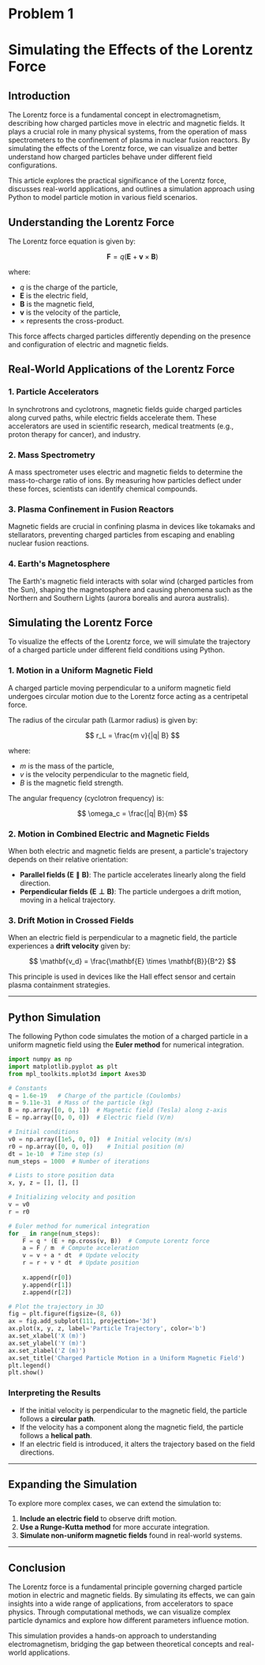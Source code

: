 # Problem 1

# Simulating the Effects of the Lorentz Force

## **Introduction**
The Lorentz force is a fundamental concept in electromagnetism, describing how charged particles move in electric and magnetic fields. It plays a crucial role in many physical systems, from the operation of mass spectrometers to the confinement of plasma in nuclear fusion reactors. By simulating the effects of the Lorentz force, we can visualize and better understand how charged particles behave under different field configurations.

This article explores the practical significance of the Lorentz force, discusses real-world applications, and outlines a simulation approach using Python to model particle motion in various field scenarios.

## **Understanding the Lorentz Force**
The Lorentz force equation is given by:

$$
\mathbf{F} = q(\mathbf{E} + \mathbf{v} \times \mathbf{B})
$$

where:
- $q$ is the charge of the particle,
- $\mathbf{E}$ is the electric field,
- $\mathbf{B}$ is the magnetic field,
- $\mathbf{v}$ is the velocity of the particle,
- $\times$ represents the cross-product.

This force affects charged particles differently depending on the presence and configuration of electric and magnetic fields.

## **Real-World Applications of the Lorentz Force**
### **1. Particle Accelerators**
In synchrotrons and cyclotrons, magnetic fields guide charged particles along curved paths, while electric fields accelerate them. These accelerators are used in scientific research, medical treatments (e.g., proton therapy for cancer), and industry.

### **2. Mass Spectrometry**
A mass spectrometer uses electric and magnetic fields to determine the mass-to-charge ratio of ions. By measuring how particles deflect under these forces, scientists can identify chemical compounds.

### **3. Plasma Confinement in Fusion Reactors**
Magnetic fields are crucial in confining plasma in devices like tokamaks and stellarators, preventing charged particles from escaping and enabling nuclear fusion reactions.

### **4. Earth's Magnetosphere**
The Earth's magnetic field interacts with solar wind (charged particles from the Sun), shaping the magnetosphere and causing phenomena such as the Northern and Southern Lights (aurora borealis and aurora australis).

## **Simulating the Lorentz Force**
To visualize the effects of the Lorentz force, we will simulate the trajectory of a charged particle under different field conditions using Python. 

### **1. Motion in a Uniform Magnetic Field**
A charged particle moving perpendicular to a uniform magnetic field undergoes circular motion due to the Lorentz force acting as a centripetal force.

The radius of the circular path (Larmor radius) is given by:

$$
r_L = \frac{m v}{|q| B}
$$

where:
- $m$ is the mass of the particle,
- $v$ is the velocity perpendicular to the magnetic field,
- $B$ is the magnetic field strength.

The angular frequency (cyclotron frequency) is:

$$
\omega_c = \frac{|q| B}{m}
$$

### **2. Motion in Combined Electric and Magnetic Fields**
When both electric and magnetic fields are present, a particle's trajectory depends on their relative orientation:
- **Parallel fields ($\mathbf{E} \parallel \mathbf{B}$)**: The particle accelerates linearly along the field direction.
- **Perpendicular fields ($\mathbf{E} \perp \mathbf{B}$)**: The particle undergoes a drift motion, moving in a helical trajectory.

### **3. Drift Motion in Crossed Fields**
When an electric field is perpendicular to a magnetic field, the particle experiences a **drift velocity** given by:

$$
\mathbf{v_d} = \frac{\mathbf{E} \times \mathbf{B}}{B^2}
$$

This principle is used in devices like the Hall effect sensor and certain plasma containment strategies.

---

## **Python Simulation**
The following Python code simulates the motion of a charged particle in a uniform magnetic field using the **Euler method** for numerical integration.

```python
import numpy as np
import matplotlib.pyplot as plt
from mpl_toolkits.mplot3d import Axes3D

# Constants
q = 1.6e-19   # Charge of the particle (Coulombs)
m = 9.11e-31  # Mass of the particle (kg)
B = np.array([0, 0, 1])  # Magnetic field (Tesla) along z-axis
E = np.array([0, 0, 0])  # Electric field (V/m)

# Initial conditions
v0 = np.array([1e5, 0, 0])  # Initial velocity (m/s)
r0 = np.array([0, 0, 0])    # Initial position (m)
dt = 1e-10  # Time step (s)
num_steps = 1000  # Number of iterations

# Lists to store position data
x, y, z = [], [], []

# Initializing velocity and position
v = v0
r = r0

# Euler method for numerical integration
for _ in range(num_steps):
    F = q * (E + np.cross(v, B))  # Compute Lorentz force
    a = F / m  # Compute acceleration
    v = v + a * dt  # Update velocity
    r = r + v * dt  # Update position
    
    x.append(r[0])
    y.append(r[1])
    z.append(r[2])

# Plot the trajectory in 3D
fig = plt.figure(figsize=(8, 6))
ax = fig.add_subplot(111, projection='3d')
ax.plot(x, y, z, label='Particle Trajectory', color='b')
ax.set_xlabel('X (m)')
ax.set_ylabel('Y (m)')
ax.set_zlabel('Z (m)')
ax.set_title('Charged Particle Motion in a Uniform Magnetic Field')
plt.legend()
plt.show()
```

### **Interpreting the Results**
- If the initial velocity is perpendicular to the magnetic field, the particle follows a **circular path**.
- If the velocity has a component along the magnetic field, the particle follows a **helical path**.
- If an electric field is introduced, it alters the trajectory based on the field directions.

---

## **Expanding the Simulation**
To explore more complex cases, we can extend the simulation to:
1. **Include an electric field** to observe drift motion.
2. **Use a Runge-Kutta method** for more accurate integration.
3. **Simulate non-uniform magnetic fields** found in real-world systems.

---

## **Conclusion**
The Lorentz force is a fundamental principle governing charged particle motion in electric and magnetic fields. By simulating its effects, we can gain insights into a wide range of applications, from accelerators to space physics. Through computational methods, we can visualize complex particle dynamics and explore how different parameters influence motion.

This simulation provides a hands-on approach to understanding electromagnetism, bridging the gap between theoretical concepts and real-world applications.

